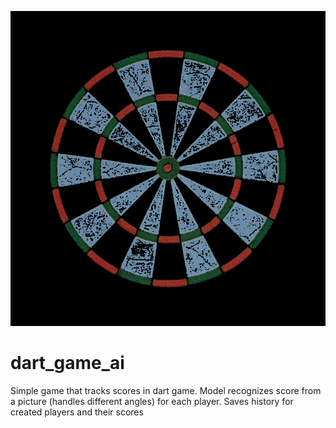 ![title_img](./imgs/title.jpg)
# dart_game_ai
Simple game that tracks scores in dart game. Model recognizes score from a picture (handles different angles) for each player. Saves history for created players and their scores
